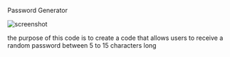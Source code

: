 Password Generator

![screenshot](../HW3/Develop/assets/images/screenshot.png "pwgeneratorscreenshot")

the purpose of this code is to create a code that allows users to receive a random password between 5 to 15 characters long

